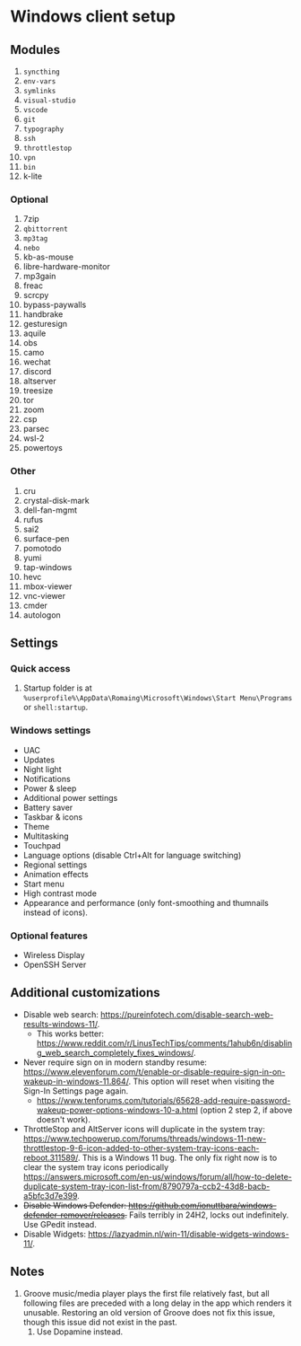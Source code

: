 # Windows client setup

## Modules

1. `syncthing`
2. `env-vars`
3. `symlinks`
4. `visual-studio`
5. `vscode`
6. `git`
7. `typography`
8. `ssh`
9. `throttlestop`
10. `vpn`
11. `bin`
12. k-lite

### Optional

1. 7zip
2. `qbittorrent`
3. `mp3tag`
4. `nebo`
5. kb-as-mouse
6. libre-hardware-monitor
7. mp3gain
8. freac
9. scrcpy
10. bypass-paywalls
11. handbrake
12. gesturesign
13. aquile
14. obs
15. camo
16. wechat
17. discord
18. altserver
19. treesize
20. tor
21. zoom
22. csp
23. parsec
24. wsl-2
25. powertoys

### Other

1. cru
2. crystal-disk-mark
3. dell-fan-mgmt
4. rufus
5. sai2
6. surface-pen
7. pomotodo
8. yumi
9. tap-windows
10. hevc
11. mbox-viewer
12. vnc-viewer
13. cmder
14. autologon

## Settings

### Quick access

1. Startup folder is at `%userprofile%\AppData\Romaing\Microsoft\Windows\Start Menu\Programs` or `shell:startup`.

### Windows settings

* UAC
* Updates
* Night light
* Notifications
* Power & sleep
* Additional power settings
* Battery saver
* Taskbar & icons
* Theme
* Multitasking
* Touchpad
* Language options (disable Ctrl+Alt for language switching)
* Regional settings
* Animation effects
* Start menu
* High contrast mode
* Appearance and performance (only font-smoothing and thumnails instead of icons).

### Optional features

* Wireless Display
* OpenSSH Server

## Additional customizations

* Disable web search: <https://pureinfotech.com/disable-search-web-results-windows-11/>.
   * This works better: <https://www.reddit.com/r/LinusTechTips/comments/1ahub6n/disabling_web_search_completely_fixes_windows/>.
* Never require sign on in modern standby resume: <https://www.elevenforum.com/t/enable-or-disable-require-sign-in-on-wakeup-in-windows-11.864/>. This option will reset when visiting the Sign-In Settings page again.
   * <https://www.tenforums.com/tutorials/65628-add-require-password-wakeup-power-options-windows-10-a.html> (option 2 step 2, if above doesn't work).
* ThrottleStop and AltServer icons will duplicate in the system tray: <https://www.techpowerup.com/forums/threads/windows-11-new-throttlestop-9-6-icon-added-to-other-system-tray-icons-each-reboot.311589/>. This is a Windows 11 bug. The only fix right now is to clear the system tray icons periodically <https://answers.microsoft.com/en-us/windows/forum/all/how-to-delete-duplicate-system-tray-icon-list-from/8790797a-ccb2-43d8-bacb-a5bfc3d7e399>.
* ~~Disable Windows Defender: https://github.com/ionuttbara/windows-defender-remover/releases.~~ Fails terribly in 24H2, locks out indefinitely. Use GPedit instead.
* Disable Widgets: <https://lazyadmin.nl/win-11/disable-widgets-windows-11/>.

## Notes

1. Groove music/media player plays the first file relatively fast, but all following files are preceded with a long delay in the app which renders it unusable. Restoring an old version of Groove does not fix this issue, though this issue did not exist in the past.
   1. Use Dopamine instead.
